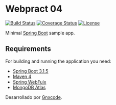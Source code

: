 # Webpract 04

[![Build Status](https://travis-ci.org/codecentric/springboot-sample-app.svg?branch=master)](https://travis-ci.org/codecentric/springboot-sample-app)
[![Coverage Status](https://coveralls.io/repos/github/codecentric/springboot-sample-app/badge.svg?branch=master)](https://coveralls.io/github/codecentric/springboot-sample-app?branch=master)
[![License](http://img.shields.io/:license-apache-blue.svg)](http://www.apache.org/licenses/LICENSE-2.0.html)

Minimal [Spring Boot](http://projects.spring.io/spring-boot/) sample app.

## Requirements

For building and running the application you need:

- [Spring Boot 3.1.5](https://spring.io/projects/spring-boot)
- [Maven 4](https://maven.apache.org)
- [Spring WebFulx](https://docs.spring.io/spring-framework/reference/web/webflux.html)
- [MongoDB Atlas](https://www.mongodb.com/atlas/database)


Desarrollado por [Gnxcode](https://gnxcode.dev).